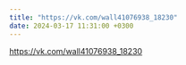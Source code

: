 ```yaml
---
title: "https://vk.com/wall41076938_18230"
date: 2024-03-17 11:31:00 +0300
---
```


https://vk.com/wall41076938_18230

